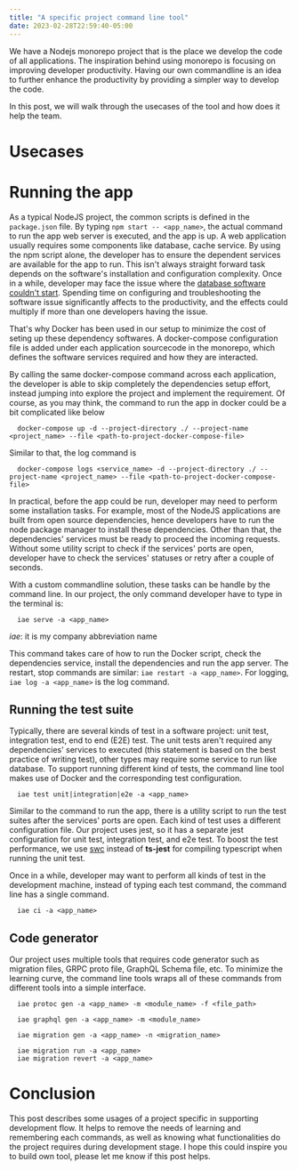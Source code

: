 ```yaml
---
title: "A specific project command line tool"
date: 2023-02-28T22:59:40-05:00
---
```


We have a Nodejs monorepo project that is the place we develop the code of all applications.
The inspiration behind using monorepo is focusing on improving developer productivity.
Having our own commandline is an idea to further enhance the productivity by providing a simpler way to develop the code.

In this post, we will walk through the usecases of the tool and how does it help the team.

# Usecases

# Running the app

As a typical NodeJS project, the common scripts is defined in the `package.json` file. By typing `npm start -- <app_name>`, the actual command to run the app web server is executed, and the app is up.
A web application usually requires some components like database, cache service. By using the npm script alone, the developer has to ensure the dependent services are available for the app to run.
This isn't always straight forward task depends on the software's installation and configuration complexity.
Once in a while, developer may face the issue where the [database software couldn't start](https://stackoverflow.com/questions/36436120/fatal-error-lock-file-postmaster-pid-already-exists).
Spending time on configuring and troubleshooting the software issue significantly affects to the productivity, and the effects could multiply if more than one developers having the issue.

That's why Docker has been used in our setup to minimize the cost of seting up these dependency softwares. A docker-compose configuration file is added under each application sourcecode in the monorepo,
which defines the software services required and how they are interacted.

By calling the same docker-compose command across each application, the developer is able to skip completely the dependencies setup effort, instead jumping into explore the project and implement the requirement. Of course, as you may think, the command to run the app in docker could be a bit complicated like below

```
  docker-compose up -d --project-directory ./ --project-name <project_name> --file <path-to-project-docker-compose-file>
```

Similar to that, the log command is

```
  docker-compose logs <service_name> -d --project-directory ./ --project-name <project_name> --file <path-to-project-docker-compose-file>
```

In practical, before the app could be run, developer may need to perform some installation tasks. For example, most of the NodeJS applications are built from open source dependencies, hence developers have to run the node package manager to install these dependencies. Other than that, the dependencies' services must be ready to proceed the incoming requests. Without some utility script to check if the services' ports are open, developer have to check the services' statuses or retry after a couple of seconds.

With a custom commandline solution, these tasks can be handle by the command line. In our project, the only command developer have to type in the terminal is:

```
  iae serve -a <app_name>
```

*iae*: it is my company abbreviation name

This command takes care of how to run the Docker script, check the dependencies service, install the dependencies and run the app server.
The restart, stop commands are similar: `iae restart -a <app_name>`. For logging, `iae log -a <app_name>` is the log command.

## Running the test suite

Typically, there are several kinds of test in a software project: unit test, integration test, end to end (E2E) test.
The unit tests aren't required any dependencies' services to executed (this statement is based on the best practice of writing test), other types may require some service to run like database. To support running different kind of tests, the command line tool makes use of Docker and the corresponding test configuration.

```
  iae test unit|integration|e2e -a <app_name>
```

Similar to the command to run the app, there is a utility script to run the test suites after the services' ports are open. Each kind of test uses a different configuration file. Our project uses jest, so it has a separate jest configuration for unit test, integration test, and e2e test. To boost the test performance, we use [swc](https://github.com/swc-project/swc) instead of **ts-jest** for compiling typescript when running the unit test.

Once in a while, developer may want to perform all kinds of test in the development machine, instead of typing each test command, the command line has a single command.

```
  iae ci -a <app_name>
```

## Code generator

Our project uses multiple tools that requires code generator such as migration files, GRPC proto file, GraphQL Schema file, etc.
To minimize the learning curve, the command line tools wraps all of these commands from different tools into a simple interface.

```
  iae protoc gen -a <app_name> -m <module_name> -f <file_path>

```

```
  iae graphql gen -a <app_name> -m <module_name>
```

```
  iae migration gen -a <app_name> -n <migration_name>

  iae migration run -a <app_name>
  iae migration revert -a <app_name>
```

# Conclusion

This post describes some usages of a project specific in supporting development flow. It helps to remove the needs of learning and remembering each commands, as well as knowing what functionalities do the project requires during development stage. I hope this could inspire you to build own tool, please let me know if this post helps.
